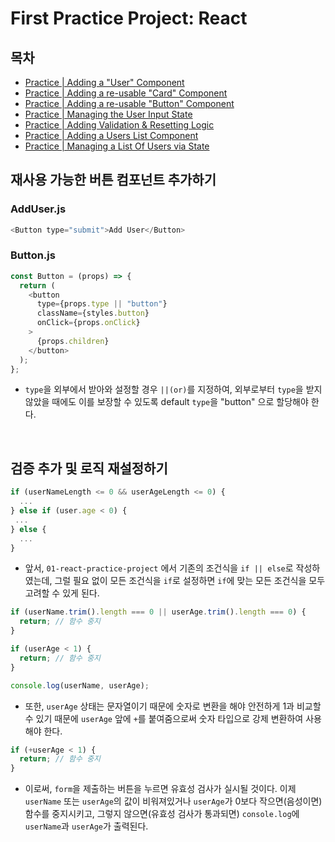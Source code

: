 # First Practice Project: React

## 목차

- [Practice | Adding a "User" Component](#사용자-컴포넌트-추가하기)
- [Practice | Adding a re-usable "Card" Component](#재사용-가능한-카드-컴포넌트-추가하기)
- [Practice | Adding a re-usable "Button" Component](#재사용-가능한-버튼-컴포넌트-추가하기)
- [Practice | Managing the User Input State](#사용자-입력-State-관리하기)
- [Practice | Adding Validation & Resetting Logic](#검증-추가-및-로직-재설정하기)
- [Practice | Adding a Users List Component](#사용자-목록-컴포넌트-추가하기)
- [Practice | Managing a List Of Users via State](#State를-통해-사용자-목록-관리하기)

## 재사용 가능한 버튼 컴포넌트 추가하기

### AddUser.js

```js
<Button type="submit">Add User</Button>
```

### Button.js

```js
const Button = (props) => {
  return (
    <button
      type={props.type || "button"}
      className={styles.button}
      onClick={props.onClick}
    >
      {props.children}
    </button>
  );
};
```

- `type`을 외부에서 받아와 설정할 경우 `||(or)`를 지정하여, 외부로부터 `type`을 받지 않았을 때에도 이를 보장할 수 있도록 default `type`을 "button" 으로 할당해야 한다.

</br>

## 검증 추가 및 로직 재설정하기

```js
if (userNameLength <= 0 && userAgeLength <= 0) {
  ...
} else if (user.age < 0) {
 ...
} else {
  ...
}
```

- 앞서, `01-react-practice-project` 에서 기존의 조건식을 `if || else`로 작성하였는데, 그럴 필요 없이 모든 조건식을 `if`로 설정하면 `if`에 맞는 모든 조건식을 모두 고려할 수 있게 된다.

```js
if (userName.trim().length === 0 || userAge.trim().length === 0) {
  return; // 함수 중지
}

if (userAge < 1) {
  return; // 함수 중지
}

console.log(userName, userAge);
```

- 또한, `userAge` 상태는 문자열이기 때문에 숫자로 변환을 해야 안전하게 1과 비교할 수 있기 때문에 `userAge` 앞에 `+`를 붙여줌으로써 숫자 타입으로 강제 변환하여 사용해야 한다.

```js
if (+userAge < 1) {
  return; // 함수 중지
}
```

- 이로써, `form`을 제출하는 버튼을 누르면 유효성 검사가 실시될 것이다. 이제 `userName` 또는 `userAge`의 값이 비워져있거나 `userAge`가 0보다 작으면(음성이면) 함수를 중지시키고, 그렇지 않으면(유효성 검사가 통과되면) `console.log`에 `userName`과 `userAge`가 출력된다.

</br>
